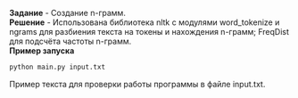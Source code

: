 **Задание** - Создание n-грамм. \
**Решение** - Использована библиотека nltk с модулями word_tokenize и ngrams для разбиения текста на токены и нахождения n-грамм; FreqDist для подсчёта частоты n-грамм. \
**Пример запуска**
```bash
python main.py input.txt
```
Пример текста для проверки работы программы в файле input.txt.